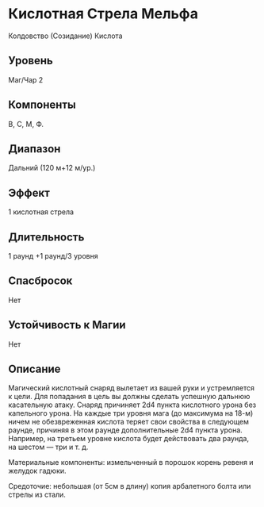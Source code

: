 # Кислотная Стрела Мельфа 
Колдовство (Созидание) Кислота
## Уровень
Маг/Чар 2
## Компоненты
В, С, М, Ф.
## Диапазон
Дальний (120 м+12 м/ур.)
## Эффект
1 кислотная стрела
## Длительность
1 раунд +1 раунд/3 уровня
## Спасбросок
Нет
## Устойчивость к Магии
Нет 
## Описание
Магический кислотный снаряд вылетает из вашей руки и устремляется к цели. Для попадания в цель вы должны сделать успешную дальнюю касательную атаку. Снаряд причиняет 2d4 пункта кислотного урона без капельного урона. На каждые три уровня мага (до максимума на 18-м) ничем не обезвреженная кислота теряет свои свойства в следующем раунде, причиняя в этом раунде дополнительные 2d4 пункта урона. Например, на третьем уровне кислота будет действовать два раунда, на шестом — три и т. д.

Материальные компоненты: измельченный в порошок корень ревеня и желудок гадюки.

Средоточие: небольшая (от 5см в длину) копия арбалетного болта или стрелы из стали.
